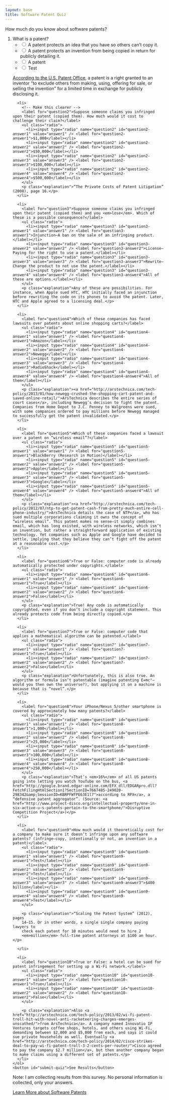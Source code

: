 ```yaml
---
layout: base
title: Software Patent Quiz
---
```


<div class="col-md-8">
  <p>How much do you know about software patents?</p>

  <form onsubmit="return checkQuiz();">
    <ol>
      <li>
        <label for="question1">What is a patent?</label>
        <ul class="radio">
          <li><input type="radio" name="question1" id="question1-answer1" value="answer1" /> <label for="question1-answer1">A patent protects an idea that you have so others can’t copy it.</label></li>
          <li><input type="radio" name="question1" id="question1-answer2" value="answer2" /> <label for="question1-answer2">A patent protects an invention from being copied in return for publicly detailing it.</label></li>
          <li><input type="radio" name="question1" id="question1-answer3" value="answer3" /> <label for="question1-answer3">A patent</label></li>
          <li><input type="radio" name="question1" id="question1-answer4" value="answer4" /> <label for="question1-answer4">Test</label></li>
        </ul>
        <p class="explanation"> <a href="http://www.uspto.gov/main/glossary/#patent">According
          to the U.S. Patent Office</a>, a patent is a right granted to an
          inventor “to exclude others from making, using, offering for sale, or selling the invention”
          for a limited time in exchange for publicly disclosing it.</p>
      </li>

      <li>
        <!-- Make this clearer -->
        <label for="question2">Suppose someone claims you infringed upon their patent (copied them). How much would it cost to challenge their claim?</label>
        <ul class="radio">
          <li><input type="radio" name="question2" id="question2-answer1" value="answer1" /> <label for="question2-answer1">$1,000</label></li>
          <li><input type="radio" name="question2" id="question2-answer2" value="answer2" /> <label for="question2-answer2">$50,000</label></li>
          <li><input type="radio" name="question2" id="question2-answer3" value="answer3" /> <label for="question2-answer3">$100,000</label></li>
          <li><input type="radio" name="question2" id="question2-answer4" value="answer4" /> <label for="question2-answer4">$500,000</label></li>
        </ul>
        <p class="explanation">“The Private Costs of Patent Litigation” (2008), page 16.</p>
      </li>

      <li>
        <label for="question3">Suppose someone claims you infringed upon their patent (copied them) and you <em>lose</em>. Which of these is a possible consequence?</label>
        <ul class="radio">
          <li><input type="radio" name="question3" id="question3-answer1" value="answer1" /> <label for="question3-answer1">Injunction—A ban on the sale of an infringing product.</label></li>
          <li><input type="radio" name="question3" id="question3-answer2" value="answer2" /> <label for="question3-answer2">License—Paying for the right to use a patent.</label></li>
          <li><input type="radio" name="question3" id="question3-answer3" value="answer3" /> <label for="question3-answer3">Rewrite—Change the product to not use the patent.</label></li>
          <li><input type="radio" name="question3" id="question3-answer4" value="answer4" /> <label for="question3-answer4">All of these are options.</label></li>
        </ul>
        <p class="explanation">Any of these are possibilities. For instance, when Apple sued HTC, HTC initially faced an injunction before rewriting the code on its phones to avoid the patent. Later, HTC and Apple agreed to a licensing deal.</p>
      </li>

      <li>
        <label for="question4">Which of these companies has faced lawsuits over patents about online shopping carts?</label>
        <ul class="radio">
          <li><input type="radio" name="question4" id="question4-answer1" value="answer1" /> <label for="question4-answer1">Amazon</label></li>
          <li><input type="radio" name="question4" id="question4-answer2" value="answer2" /> <label for="question4-answer2">Newegg</label></li>
          <li><input type="radio" name="question4" id="question4-answer3" value="answer3" /> <label for="question4-answer3">RadioShack</label></li>
          <li><input type="radio" name="question4" id="question4-answer4" value="answer4" /> <label for="question4-answer4">All of them</label></li>
        </ul>
        <p class="explanation"><a href="http://arstechnica.com/tech-policy/2013/01/how-newegg-crushed-the-shopping-cart-patent-and-saved-online-retail/">ArsTechnica describes the entire series of court cases</a>, including Newegg’s decision to fight the patent. Companies from Home Depot to J.C. Penney to Walgreens were sued, with some companies ordered to pay millions before Newegg managed to successfully get the patent invalidated.</p>
      </li>

      <li>
        <label for="question5">Which of these companies faced a lawsuit over a patent on “wireless email”?</label>
        <ul class="radio">
          <li><input type="radio" name="question5" id="question5-answer1" value="answer1" /> <label for="question5-answer1">BlackBerry (Research in Motion)</label></li>
          <li><input type="radio" name="question5" id="question5-answer2" value="answer2" /> <label for="question5-answer2">Apple</label></li>
          <li><input type="radio" name="question5" id="question5-answer3" value="answer3" /> <label for="question5-answer3">Google</label></li>
          <li><input type="radio" name="question5" id="question5-answer4" value="answer4" /> <label for="question5-answer4">All of them</label></li>
        </ul>
        <p class="explanation"><a href="http://arstechnica.com/tech-policy/2012/07/ntp-to-get-patent-cash-from-pretty-much-entire-cell-phone-industry/">ArsTechnica details the case of NTP</a>, who has sued multiple corporations claiming it owns the concept of “wireless email”. This patent makes no sense—it simply combines email, which has long existed, with wireless networks, which isn’t an invention, but rather a straightforward application of existing technology. Yet companies such as Apple and Google have decided to settle, implying that they believe they can’t fight off the patent at a reasonable cost.</p>
      </li>

      <li>
        <label for="question6">True or False: computer code is already automatically protected under copyrights.</label>
        <ul class="radio">
          <li><input type="radio" name="question6" id="question6-answer1" value="answer1" /> <label for="question6-answer1">True</label></li>
          <li><input type="radio" name="question6" id="question6-answer2" value="answer2" /> <label for="question6-answer2">False</label></li>
        </ul>
        <p class="explanation">True! Any code is automatically copyrighted, even if you don’t include a copyright statement. This already protects code from being directly copied.</p>
      </li>

      <li>
        <label for="question7">True or False: computer code that applies a mathematical algorithm can be patented.</label>
        <ul class="radio">
          <li><input type="radio" name="question7" id="question7-answer1" value="answer1" /> <label for="question7-answer1">True</label></li>
          <li><input type="radio" name="question7" id="question7-answer2" value="answer2" /> <label for="question7-answer2">False</label></li>
        </ul>
        <p class="explanation">Unfortunately, this is also true. An algorithm or formula isn’t patentable (imagine patenting E=mc²—would you then own the universe?), but applying it on a machine is because that is “novel”.</p>
      </li>

      <li>
        <label for="question8">Your iPhone/Nexus 5/other smartphone is covered by approximately how many patents?</label>
        <ul class="radio">
          <li><input type="radio" name="question8" id="question8-answer1" value="answer1" /> <label for="question8-answer1">1,000</label></li>
          <li><input type="radio" name="question8" id="question8-answer2" value="answer2" /> <label for="question8-answer2">25,000</label></li>
          <li><input type="radio" name="question8" id="question8-answer3" value="answer3" /> <label for="question8-answer3">100,000</label></li>
          <li><input type="radio" name="question8" id="question8-answer4" value="answer4" /> <label for="question8-answer4">250,000</label></li>
        </ul>
        <p class="explanation">That’s <em>16%</em> of all US patents going into letting you watch YouTube on the bus, <a href="http://google.brand.edgar-online.com/EFX_dll/EDGARpro.dll?FetchFilingHtmlSection1?SectionID=7667485-249020-298342&amp;SessionID=KBRPFWfPE63E1l7">according to RPX</a>, a “defensive patent aggregator”. (Source: <a href="http://www.project-disco.org/intellectual-property/one-in-six-active-u-s-patents-pertain-to-the-smartphone/">Disruptive Competition Project</a>)</p>
      </li>

      <li>
        <label for="question9">How much would it theoretically cost for a company to make sure it doesn’t infringe upon any software patents? (infringe—copy, intentionally or not, an invention in a patent)</label>
        <ul class="radio">
          <li><input type="radio" name="question9" id="question9-answer1" value="answer1" /> <label for="question9-answer1">Test</label></li>
          <li><input type="radio" name="question9" id="question9-answer2" value="answer2" /> <label for="question9-answer2">Test</label></li>
          <li><input type="radio" name="question9" id="question9-answer3" value="answer3" /> <label for="question9-answer3">$400 billion</label></li>
          <li><input type="radio" name="question9" id="question9-answer4" value="answer4" /> <label for="question9-answer4">Test</label></li>
        </ul>

        <p class="explanation">“Scaling the Patent System” (2012), pages
        14–15. Or in other words, a single single company paying lawyers to
        check each patent for 10 minutes would need to hire 2
        <em>million</em> full-time patent attorneys at $100 an hour.</p>

      </li>

      <li>
        <label for="question10">True or False: a hotel can be sued for patent infringement for setting up a Wi-Fi network.</label>
        <ul class="radio">
          <li><input type="radio" name="question10" id="question10-answer1" value="answer1" /> <label for="question10-answer1">True</label></li>
          <li><input type="radio" name="question10" id="question10-answer2" value="answer2" /> <label for="question10-answer2">False</label></li>
        </ul>

        <p class="explanation">Also <a href="http://arstechnica.com/tech-policy/2013/02/wi-fi-patent-troll-hit-with-novel-anti-racketeering-charges-emerges-unscathed/">from ArsTechnica</a>. A company named Innovatio IP Ventures targets coffee shops, hotels, and others using Wi-Fi, demanding between $2,000 and $5,000 from each, and says it could sue private households as well. Eventually <a href="http://arstechnica.com/tech-policy/2014/02/cisco-strikes-deal-to-pay-wi-fi-patent-troll-3-2-cents-per-router/">Cisco agreed to pay the company $2.7 million</a>, but then another company began to make claims using a different set of patents.</p>
      </li>
    </ol>
    <button id="submit-quiz">See Results</button>
  </form>

  <p>
    Note: I am collecting results from this survey. No personal information is
    collected, only your answers.
  </p>

  <p><a href="/patents">Learn More about Software Patents</a></p>
  <script src="/quiz.js"> </script>
</div>
